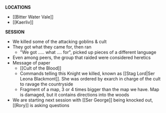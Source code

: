 **LOCATIONS**
- [[Bitter Water Vale]]
- [[Kaerliv]]

**SESSION**
- We killed some of the attacking goblins & cult
- They got what they came for, then ran
    - "We got ..... what .... for", picked up pieces of a different language
- Even among peers, the group that raided were considered heretics
- Message of paper
    - [[Cult of the Blood]]
    - Commands telling this Knight we killed, known as [[Stag Lord|Ser Leona Blackmont]]. She was ordered by exarch in charge of the cult to ravage the countryside
    - Fragment of a map, 3 or 4 times bigger than the map we have. Map is damaged, but it contains directions into the woods
- We are starting next session with [[Ser George]] being knocked out, [[Rory]] is asking questions